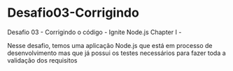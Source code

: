 # Desafio03-Corrigindo
Desafio 03 - Corrigindo o código - Ignite Node.js Chapter I - 

Nesse desafio, temos uma aplicação Node.js que está em processo de desenvolvimento mas que já possui os testes necessários para fazer toda a validação dos requisitos
